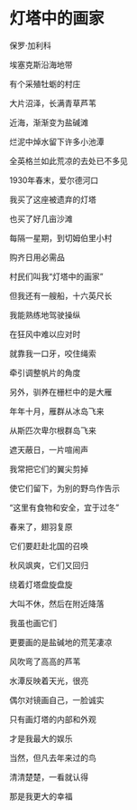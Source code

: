    

# 灯塔中的画家

保罗·加利科

  

埃塞克斯沿海地带

有个采殖牡蛎的村庄

大片沼泽，长满青草芦苇

近海，渐渐变为盐碱滩

烂泥中焯水留下许多小池潭

全英格兰如此荒凉的去处已不多见

1930年春末，爱尔德河口

我买了这座被遗弃的灯塔

也买了好几亩沙滩

  

每隔一星期，到切姆伯里小村

购齐日用必需品

村民们叫我“灯塔中的画家”

但我还有一艘船，十六英尺长

我能熟练地驾驶操纵

在狂风中难以应对时

就靠我一口牙，咬住绳索

牵引调整帆片的角度

  

另外，驯养在栅栏中的是大雁

年年十月，雁群从冰岛飞来

从斯匹次卑尔根群岛飞来

遮天蔽日，一片喧闹声

我常把它们的翼尖剪掉

使它们留下，为别的野鸟作告示

“这里有食物和安全，宜于过冬”

  

春来了，翅羽复原

它们要赶赴北国的召唤

秋风飒爽，它们又回归

绕着灯塔盘旋盘旋

大叫不休，然后在附近降落

我虽也画它们

更要画的是盐碱地的荒芜凄凉

风吹弯了高高的芦苇

水潭反映着天光，很亮

  

偶尔对镜画自己，一脸诚实

只有画灯塔的内部和外观

才是我最大的娱乐

当然，但凡去年来过的鸟

清清楚楚，一看就认得

那是我更大的幸福